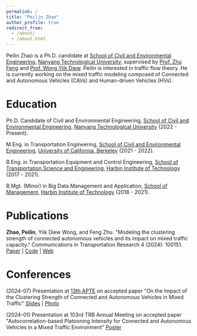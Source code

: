 ```yaml
---
permalink: /
title: "Peilin Zhao"
author_profile: true
redirect_from: 
  - /about/
  - /about.html
---
```


Peilin Zhao is a Ph.D. candidate at [School of Civil and Environmental Engineering](https://www.ntu.edu.sg/cee), [Nanyang Technological University](https://www.ntu.edu.sg/), supervised by [Prof. Zhu Feng](https://dr.ntu.edu.sg/cris/rp/rp00740) and [Prof. Wong Yiik Diew](https://dr.ntu.edu.sg/cris/rp/rp00667). Peilin is interested in traffic flow theory. He is currently working on the mixed traffic modeling composed of Connected and Autonomous Vehicles (CAVs) and Human-driven Vehicles (HVs).

Education
======
Ph.D. Candidate of Civil and Environmental Engineering, [School of Civil and Environmental Engineering](https://www.ntu.edu.sg/cee), [Nanyang Technological University](https://www.ntu.edu.sg/) (2022 - Present).

M.Eng. in Transportation Engineering, [School of Civil and Environmental Engineering](https://ce.berkeley.edu/), [University of California, Berkeley](https://www.berkeley.edu/) (2021 - 2022).

B.Eng. in Transportation Equipment and Control Engineering, [School of Transportation Science and Engineering](https://jtxy.hit.edu.cn/), [Harbin Institute of Technology](https://www.hit.edu.cn/) (2017 - 2021).

B.Mgt. (Minor) in Big Data Management and Application, [School of Management](https://som.hit.edu.cn/), [Harbin Institute of Technology](https://www.hit.edu.cn/) (2018 - 2021).

Publications
======
**Zhao, Peilin**, Yiik Diew Wong, and Feng Zhu. "Modeling the clustering strength of connected autonomous vehicles and its impact on mixed traffic capacity." Communications in Transportation Research 4 (2024): 100151. [Paper](https://doi.org/10.1016/j.commtr.2024.100151) | [Code](https://github.com/Jerry-zpl/API) | [Web](https://jerry-zpl.github.io/publication/2024-COMMTR-100151)

Conferences
======
(2024-07) Presentation at [13th APTE](https://apte2024.sg/) on accepted paper "On the Impact of the Clustering Strength of Connected and Autonomous Vehicles in Mixed Traffic" [Slides](http://jerry-zpl.github.io/files/2024APTE_ZPL.pdf) | [Photo](https://jerry-zpl.github.io/portfolio/APTE2024)

(2024-01) Presentation at 103rd TRB Annual Meeting on accepted paper "Autocorrelation-based Platooning Intensity for Connected and Autonomous Vehicles in a Mixed Traffic Environment" [Poster](http://jerry-zpl.github.io/files/TRB_poster.pdf)

<div id="clustrmaps-container" style="width: 75%; margin: auto;">
    <script type="text/javascript" id="clustrmaps" src="//cdn.clustrmaps.com/map_v2.js?cl=080808&w=a&t=n&d=fI5_1M4FSN_Uy3FsJkkTxUMAaNnR-1019TrUClMwpLE&co=ffffff&cmo=3acc3a&cmn=ff5353&ct=808080"></script>
</div>

&nbsp;
